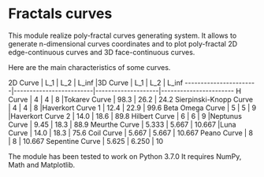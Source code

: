 # Fractals curves

This module realize poly-fractal curves generating system. It allows to generate n-dimensional curves coordinates and to plot poly-fractal 2D edge-continuous curves and 3D face-continuous curves.

Here are the main characteristics of some curves.

2D Curve               |  L_1  |  L_2  |  L_inf  |3D Curve            |  L_1  |  L_2  | L_inf
-----------------------|-------------------------|--------------------|-----------------------
H Curve                |   4   |   4   |    8    |Tokarev Curve       | 98.3  | 26.2  | 24.2
Sierpinski-Knopp Curve |   4   |   4   |    8    |Haverkort Curve 1   | 12.4  | 22.9  | 99.6
Beta Omega Curve       |   5   |   5   |    9    |Haverkort Curve 2   | 14.0  | 18.6  | 89.8
Hilbert Curve          |   6   |   6   |    9    |Neptunus Curve      | 9.45  | 18.3  | 88.9
Meurthe Curve          | 5.333 | 5.667 | 10.667  |Luna Curve          | 14.0  | 18.3  | 75.6
Coil Curve             | 5.667 | 5.667 | 10.667
Peano Curve            |   8   |   8   | 10.667
Sepentine Curve        | 5.625 | 6.250 |   10

The module has been tested to work on Python 3.7.0 It requires NumPy, Math and Matplotlib.
